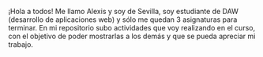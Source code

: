 ¡Hola a todos! Me llamo Alexis y soy de Sevilla, soy estudiante de DAW (desarrollo de aplicaciones web) y sólo me quedan 3 asignaturas para terminar. En mi repositorio subo actividades que voy realizando en el curso, con el objetivo de poder mostrarlas a los demás y que se pueda apreciar mi trabajo.
